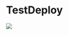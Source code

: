 # TestDeploy

<a href="https://azuredeploy.net/" target="_blank"><img src="http://azuredeploy.net/deploybutton.png"/></a>
